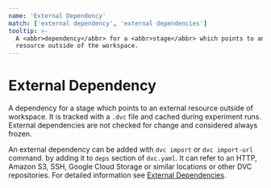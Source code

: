 ```yaml
---
name: 'External Dependency'
match: ['external dependency', 'external dependencies']
tooltip: >-
  A <abbr>dependency</abbr> for a <abbr>stage</abbr> which points to an external
  resource outside of the workspace.
---
```


# External Dependency

A <abbr>dependency</abbr> for a <abbr>stage</abbr> which points to an
external resource outside of <abbr>workspace</abbr>. It is tracked with a
`.dvc` file and <abbr>cached</abbr> during experiment runs. External
dependencies are not checked for change and considered always
<abbr>frozen</abbr>.

An external dependency can be added with `dvc import` or `dvc import-url`
command. by adding it to `deps` section of `dvc.yaml`. It can refer to an
HTTP, Amazon S3, SSH, Google Cloud Storage or similar locations or
other DVC repositories. For detailed information see [External
Dependencies](/doc/user-guide/external-dependencies).
